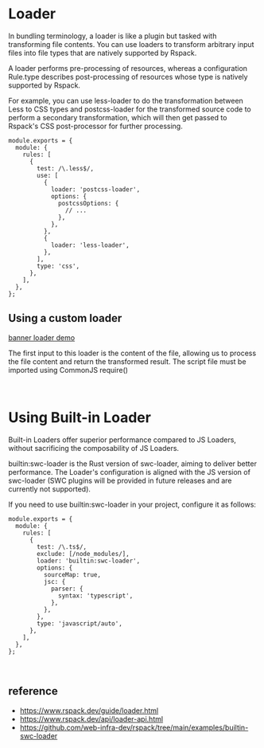 # Loader
In bundling terminology, a loader is like a plugin but tasked with transforming file contents. 
You can use loaders to transform arbitrary input files into file types that are natively supported by Rspack.

A loader performs pre-processing of resources, whereas a configuration Rule.type describes post-processing of resources 
whose type is natively supported by Rspack.

For example, you can use less-loader to do the transformation between Less to CSS types and 
postcss-loader for the transformed source code to perform a secondary transformation, 
which will then get passed to Rspack's CSS post-processor for further processing.

```
module.exports = {
  module: {
    rules: [
      {
        test: /\.less$/,
        use: [
          {
            loader: 'postcss-loader',
            options: {
              postcssOptions: {
                // ...
              },
            },
          },
          {
            loader: 'less-loader',
          },
        ],
        type: 'css',
      },
    ],
  },
};
```

## Using a custom loader
[banner loader demo](./rspack-demo/loader/banner-loader.js)

The first input to this loader is the content of the file, allowing us to process the file content and return the transformed result. 
The script file must be imported using CommonJS require()

<br>

# Using Built-in Loader
Built-in Loaders offer superior performance compared to JS Loaders, without sacrificing the composability of JS Loaders.

builtin:swc-loader is the Rust version of swc-loader, aiming to deliver better performance. 
The Loader's configuration is aligned with the JS version of swc-loader (SWC plugins will be provided in future releases and are currently not supported).

If you need to use builtin:swc-loader in your project, configure it as follows:
```
module.exports = {
  module: {
    rules: [
      {
        test: /\.ts$/,
        exclude: [/node_modules/],
        loader: 'builtin:swc-loader',
        options: {
          sourceMap: true,
          jsc: {
            parser: {
              syntax: 'typescript',
            },
          },
        },
        type: 'javascript/auto',
      },
    ],
  },
};
```

<br>

## reference
- https://www.rspack.dev/guide/loader.html
- https://www.rspack.dev/api/loader-api.html
- https://github.com/web-infra-dev/rspack/tree/main/examples/builtin-swc-loader
